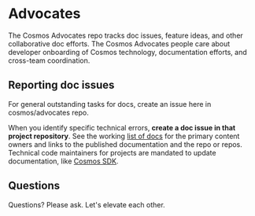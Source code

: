 # Advocates

The Cosmos Advocates repo tracks doc issues, feature ideas, and other collaborative doc efforts. The Cosmos Advocates people care about developer onboarding of Cosmos technology, documentation efforts, and cross-team coordination. 

## Reporting doc issues 

For general outstanding tasks for docs, create an issue here in cosmos/advocates repo. 

When you identify specific technical errors, **create a doc issue in that project repository**. See the working [list of docs](./docs_list.md/) for the primary content owners and links to the published documentation and the repo or repos. Technical code maintainers for projects are mandated to update documentation, like [Cosmos SDK](https://github.com/cosmos/cosmos-sdk/blob/master/CONTRIBUTING.md#updating-documentation). 

## Questions 

Questions? Please ask. Let's elevate each other. 
